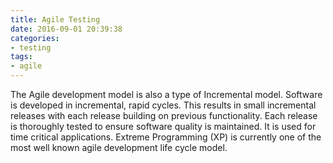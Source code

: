 ```yaml
---
title: Agile Testing
date: 2016-09-01 20:39:38
categories:
- testing
tags: 
- agile
---
```


The Agile development model is also a type of Incremental model. Software is developed in incremental, rapid cycles. This results in small incremental releases with each release building on previous functionality. Each release is thoroughly tested to ensure software quality is maintained. It is used for time critical applications.  Extreme Programming (XP) is currently one of the most well known agile development life cycle model.